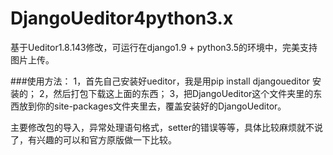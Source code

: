 # DjangoUeditor4python3.x
基于Ueditor1.8.143修改，可运行在django1.9 + python3.5的环境中，完美支持图片上传。

###使用方法：
1，首先自己安装好ueditor，我是用pip install djangoueditor 安装的；
2，然后打包下载这上面的东西；
3，把DjangoUeditor这个文件夹里的东西放到你的site-packages文件夹里去，覆盖安装好的DjangoUeditor。

主要修改包的导入，异常处理语句格式，setter的错误等等，具体比较麻烦就不说了，有兴趣的可以和官方原版做一下比较。
